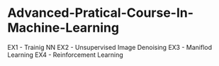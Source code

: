 # Advanced-Pratical-Course-In-Machine-Learning

EX1 - Trainig NN
EX2 - Unsupervised Image Denoising 
EX3 - Maniflod Learning
EX4 - Reinforcement Learning